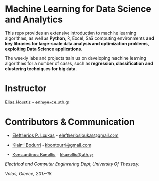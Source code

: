 # Machine Learning for Data Science and Analytics

This repo provides an extensive introduction to machine learning algorithms, as well as **Python**, R, Excel, SaS computing environments **and key libraries for large-scale data analysis and optimization problems, exploiting Data Science applications.**

The weekly labs and projects train us on developing machine learning algorithms for a number of cases, such as **regression, classification and clustering techniques for big data**.

# Instructor
[Elias Houstis](https://www.e-ce.uth.gr/department/faculty/enh/) - enh@e-ce.uth.gr

# Contributors & Communication
* [Eleftherios P. Loukas](https://github.com/eloukas) - eleftheriosloukas@gmail.com

* [Klainti Bodurri](https://github.com/klainti) - kbontourri@gmail.com
	
* [Konstantinos Kanellis](https://github.com/kkanellis) - kkanellis@uth.gr



_Electrical and Computer Engineering Dept, University Of Thessaly._

_Volos, Greece, 2017-18._

